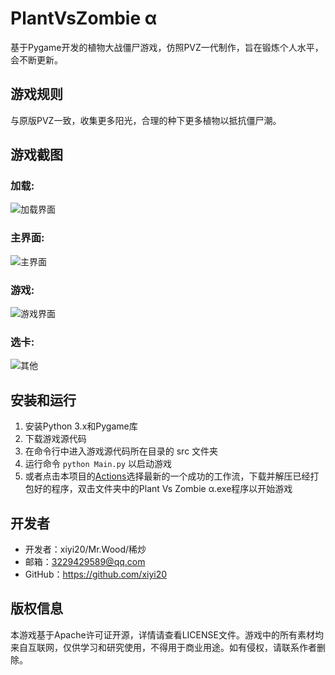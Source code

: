 # PlantVsZombie α
基于Pygame开发的植物大战僵尸游戏，仿照PVZ一代制作，旨在锻炼个人水平，会不断更新。

## 游戏规则

与原版PVZ一致，收集更多阳光，合理的种下更多植物以抵抗僵尸潮。

## 游戏截图
### 加载:
![加载界面](https://raw.githubusercontent.com/xiyi20/PlantVsZombie-/main/pic/boot.png)
### 主界面:
![主界面](https://raw.githubusercontent.com/xiyi20/PlantVsZombie-/main/pic/menu.png)
### 游戏:
![游戏界面](https://raw.githubusercontent.com/xiyi20/PlantVsZombie-/main/pic/game2.png)
### 选卡:
![其他](https://raw.githubusercontent.com/xiyi20/PlantVsZombie-/main/pic/game1.png)

## 安装和运行

1. 安装Python 3.x和Pygame库
2. 下载游戏源代码
3. 在命令行中进入游戏源代码所在目录的 src 文件夹
4. 运行命令 `python Main.py` 以启动游戏
5. 或者点击本项目的[Actions](https://github.com/xiyi20/PlantVsZombie-/actions)选择最新的一个成功的工作流，下载并解压已经打包好的程序，双击文件夹中的Plant Vs Zombie α.exe程序以开始游戏

## 开发者

- 开发者：xiyi20/Mr.Wood/稀炒
- 邮箱：3229429589@qq.com
- GitHub：https://github.com/xiyi20

## 版权信息

本游戏基于Apache许可证开源，详情请查看LICENSE文件。游戏中的所有素材均来自互联网，仅供学习和研究使用，不得用于商业用途。如有侵权，请联系作者删除。